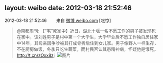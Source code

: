 layout: weibo
date: 2012-03-18 21:52:46
---
<meta name="referrer" content="no-referrer" />

2012-03-18 21:52:46  &nbsp;&nbsp;&nbsp;&nbsp;&nbsp;&nbsp; 来自 <a href="http://weibo.com/" rel="nofollow">微博 weibo.com</a>
[吃惊]
>  @南都周刊: 【“宅”死家中】近日，湖北十堰一名不愿工作的男子被发现死在家中。该刘姓男子是村中第一个大学生，大学毕业后不愿工作独自居住家中14年，其母亲因争吵被其打成骨折后住到女儿家。男子像野人一样生存，不在厨房做饭，冬季只吃生蔬菜，而村民否认其患精神病，怀疑他是饿死。http://t.cn/zOxx8zj ​​​
>  ![图片](https://ww3.sinaimg.cn/large/61d7cd94gw1dr4aiywqbrj.jpg)
